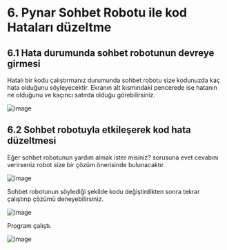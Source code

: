 # 6. Pynar Sohbet Robotu ile kod Hataları düzeltme

## 6.1 Hata durumunda sohbet robotunun devreye girmesi

Hatalı bir kodu çalıştırmanız durumunda sohbet robotu size kodunuzda kaç hata olduğunu söyleyecektir. Ekranın alt kısmındaki pencerede ise hatanın ne olduğunu ve kaçıncı satırda olduğu görebilirsiniz.

![image](https://user-images.githubusercontent.com/56628866/147847745-a5be5c1c-9202-49f5-b12c-0b2c3bc4e576.png)

## 6.2 Sohbet robotuyla etkileşerek kod hata düzeltmesi

Eğer sohbet robotunun yardım almak ister misiniz? sorusuna evet cevabını verirseniz robot size bir çözüm önerisinde bulunacaktır.

![image](https://user-images.githubusercontent.com/56628866/147847778-a79ca778-33d7-4328-9bc3-4804c0b84369.png)

Sohbet robotunun söylediği şekilde kodu değiştirdikten sonra tekrar çalıştırıp çözümü deneyebilirsiniz.

![image](https://user-images.githubusercontent.com/56628866/147847848-63489cf0-de73-4373-b2a4-f166205a07d4.png)

Program çalıştı.

![image](https://user-images.githubusercontent.com/56628866/144204679-d79a17b6-015f-4279-ba79-99d0896392db.png)
